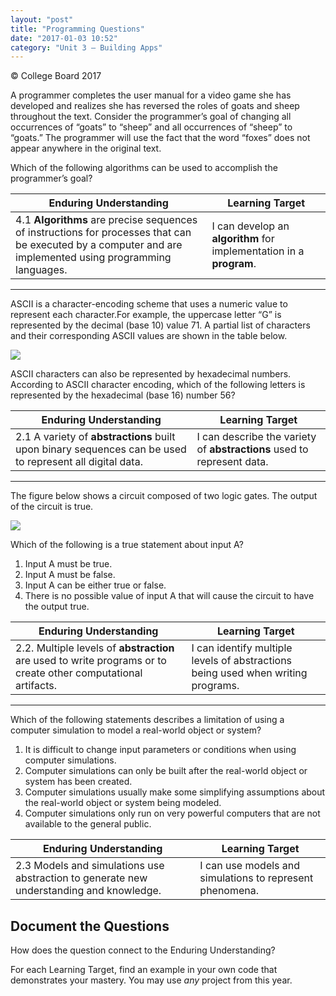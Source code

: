 ```yaml
---
layout: "post"
title: "Programming Questions"
date: "2017-01-03 10:52"
category: "Unit 3 – Building Apps"
---
```


© College Board 2017

A programmer completes the user manual for a video game she has developed and realizes she has reversed the roles of goats and sheep throughout the text. Consider the programmer’s goal of changing all occurrences of “goats” to “sheep” and all occurrences of “sheep” to “goats.” The programmer will use the fact that the word “foxes” does not appear anywhere in the original text.

Which of the following algorithms can be used to accomplish the programmer’s goal?

| Enduring Understanding  | Learning Target   |
|---|---|
| 4.1 **Algorithms** are precise sequences of instructions for processes that can be executed by a computer and are implemented using programming languages.  | I can develop an **algorithm** for implementation in a **program**.  |

---

ASCII is a character-encoding scheme that uses a numeric value to represent each character.For example, the uppercase letter “G” is represented by the decimal (base 10) value 71. A partial list of characters and their corresponding ASCII values are shown in the table below.

![](https://lh5.googleusercontent.com/UJpK3qaGhxJuUnBJ4QejLJ7s5EwVPQ0zGnbfxszfsfkkxhWgmrtM4q4dPXawhoK7VCvlbzC8zA=w1262)

ASCII characters can also be represented by hexadecimal numbers. According to ASCII character encoding, which of the following letters is represented by the hexadecimal (base 16) number 56?

| Enduring Understanding  | Learning Target   |
|---|---|
| 2.1 A variety of **abstractions** built upon binary sequences can be used to represent all digital data.  | I can describe the variety of **abstractions** used to represent data.  |

---

The figure below shows a circuit composed of two logic gates. The output of the circuit is true.

![](https://lh6.googleusercontent.com/Kdu6u_Q9kVj7RvC00nMs5Lc3wAKKHop9SDs_BudoG__B3ntmT2jr5AUQlU1WTi0-wV2U9f1fow=w810)

Which of the following is a true statement about input A?

1. Input A must be true.
2. Input A must be false.
3. Input A can be either true or false.
4. There is no possible value of input A that will cause the circuit to have the output true.

| Enduring Understanding  | Learning Target  |
|---|---|
| 2.2. Multiple levels of **abstraction** are used to write programs or to create other computational artifacts.  | I can identify multiple levels of abstractions being used when writing programs.  |

---

Which of the following statements describes a limitation of using a computer simulation to model a real-world object or system?

1. It is difficult to change input parameters or conditions when using computer simulations.
2. Computer simulations can only be built after the real-world object or system has been created.
3. Computer simulations usually make some simplifying assumptions about the real-world object or system being modeled.
4. Computer simulations only run on very powerful computers that are not available to the general public.

| Enduring Understanding  | Learning Target  |
|---|---|
| 2.3 Models and simulations use abstraction to generate new understanding and knowledge. | I can use models and simulations to represent phenomena.  |

## Document the Questions

How does the question connect to the Enduring Understanding?

For each Learning Target, find an example in your own code that demonstrates your mastery. You may use _any_ project from this year.
